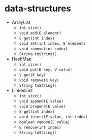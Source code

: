 # data-structures

- ArrayList
  - `int size()`
  - `void add(E element)`
  - `E get(int index)`
  - `void set(int index, E element)`
  - `void remove(int index)`
  - `String toString()`
- HashMap
  - `int size()`
  - `void put(K key, V value)`
  - `V get(K key)`
  - `void remove(K key)`
  - `String toString()`
- LinkedList
  - `int size()`
  - `void append(E value)`
  - `void prepend(E value)`
  - `E get(int index)`
  - `void insert(E value, int index)`
  - `boolean remove(E value)`
  - `E remove(int index)`
  - `String toString()`
